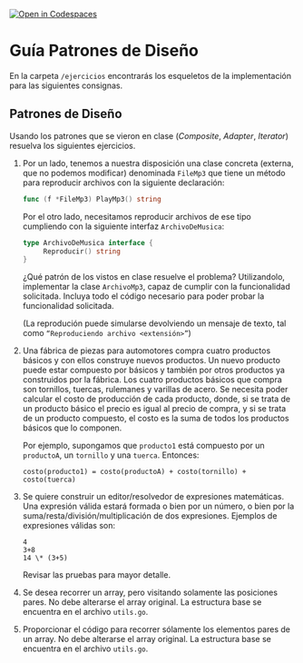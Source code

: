 [![Open in Codespaces](https://classroom.github.com/assets/launch-codespace-7f7980b617ed060a017424585567c406b6ee15c891e84e1186181d67ecf80aa0.svg)](https://classroom.github.com/open-in-codespaces?assignment_repo_id=15011991)
# Guía Patrones de Diseño

En la carpeta `/ejercicios` encontrarás los esqueletos de la implementación para
las siguientes consignas.

## Patrones de Diseño

Usando los patrones que se vieron en clase (_Composite_, _Adapter_, _Iterator_)
resuelva los siguientes ejercicios.

1. Por un lado, tenemos a nuestra disposición una clase concreta (externa, que
   no podemos modificar) denominada `FileMp3` que tiene un método para
   reproducir archivos con la siguiente declaración:

   ```go
   func (f *FileMp3) PlayMp3() string
   ```

   Por el otro lado, necesitamos reproducir archivos de ese tipo cumpliendo con
   la siguiente interfaz `ArchivoDeMusica`:

   ```go
   type ArchivoDeMusica interface {
        Reproducir() string
   }
   ```

   ¿Qué patrón de los vistos en clase resuelve el problema? Utilizandolo,
   implementar la clase `ArchivoMp3`, capaz de cumplir con la funcionalidad
   solicitada. Incluya todo el código necesario para poder probar la
   funcionalidad solicitada.

   (La reprodución puede simularse devolviendo un mensaje de texto, tal como
   `“Reproduciendo archivo <extensión>”`)

2. Una fábrica de piezas para automotores compra cuatro productos básicos y con
   ellos construye nuevos productos. Un nuevo producto puede estar compuesto por
   básicos y también por otros productos ya construidos por la fábrica. Los
   cuatro productos básicos que compra son tornillos, tuercas, rulemanes y
   varillas de acero. Se necesita poder calcular el costo de producción de cada
   producto, donde, si se trata de un producto básico el precio es igual al
   precio de compra, y si se trata de un producto compuesto, el costo es la suma
   de todos los productos básicos que lo componen.

   Por ejemplo, supongamos que `producto1` está compuesto por un `productoA`, un
   `tornillo` y una `tuerca`. Entonces:

   ```text
   costo(producto1) = costo(productoA) + costo(tornillo) + costo(tuerca)
   ```

3. Se quiere construir un editor/resolvedor de expresiones matemáticas. Una
   expresión válida estará formada o bien por un número, o bien por la
   suma/resta/división/multiplicación de dos expresiones. Ejemplos de
   expresiones válidas son:

   ```text
   4
   3+8
   14 \* (3+5)
   ```

   Revisar las pruebas para mayor detalle.

4. Se desea recorrer un array, pero visitando solamente las posiciones pares.
   No debe alterarse el array original. La estructura base se encuentra en el
   archivo `utils.go`.

5. Proporcionar el código para recorrer sólamente los elementos pares de un
   array. No debe alterarse el array original. La estructura base se encuentra
   en el archivo `utils.go`.
